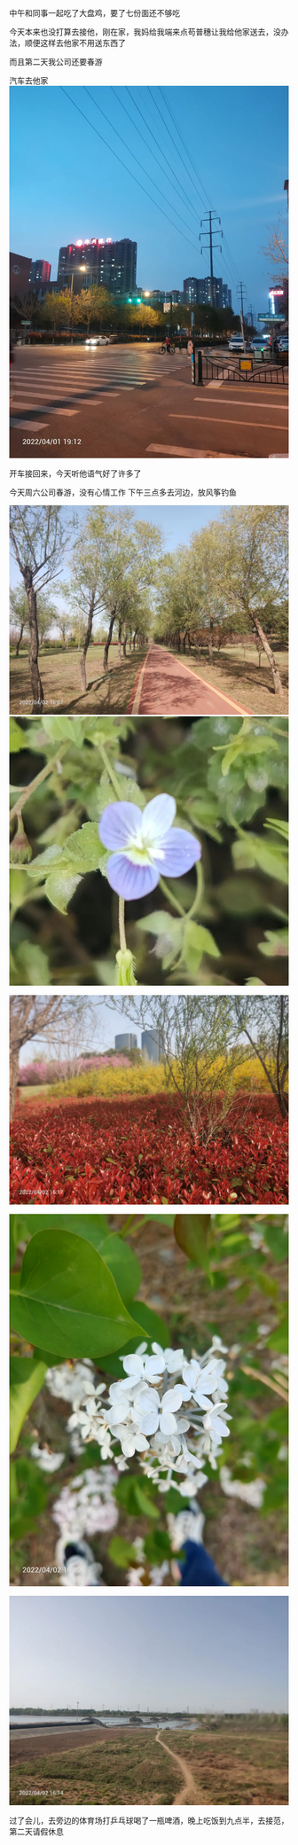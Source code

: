 中午和同事一起吃了大盘鸡，要了七份面还不够吃


今天本来也没打算去接他，刚在家，我妈给我端来点苟普穗让我给他家送去，没办法，顺便这样去他家不用送东西了

而且第二天我公司还要春游

汽车去他家![](../../img/6904315-36affbb21eacc54c.jpg)

开车接回来，今天听他语气好了许多了

今天周六公司春游，没有心情工作
下午三点多去河边，放风筝钓鱼

![](../../img/6904315-56f633be3b20446c.jpg)
![](../../img/6904315-8bdc2f23dc7d0e3d.jpg)

![](../../img/6904315-326501b41e8a462d.jpg)

![](../../img/6904315-eac3f977c0c21f42.jpg)

![](../../img/6904315-47affadc3b0f46b5.jpg)

过了会儿，去旁边的体育场打乒乓球喝了一瓶啤酒，晚上吃饭到九点半，去接范，第二天请假休息
